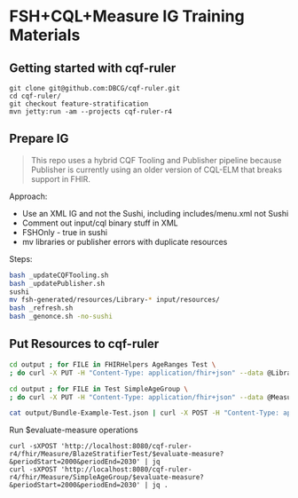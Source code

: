 # FSH+CQL+Measure IG Training Materials

## Getting started with cqf-ruler

```
git clone git@github.com:DBCG/cqf-ruler.git
cd cqf-ruler/
git checkout feature-stratification
mvn jetty:run -am --projects cqf-ruler-r4
```

## Prepare IG

> This repo uses a hybrid CQF Tooling and Publisher pipeline because Publisher is currently using an older version of CQL-ELM that breaks support in FHIR.

Approach:
* Use an XML IG and not the Sushi, including includes/menu.xml not Sushi
* Comment out input/cql binary stuff in XML
* FSHOnly - true in sushi
* mv libraries or publisher errors with duplicate resources

Steps:
```sh
bash _updateCQFTooling.sh
bash _updatePublisher.sh
sushi
mv fsh-generated/resources/Library-* input/resources/
bash _refresh.sh
bash _genonce.sh -no-sushi
```

## Put Resources to cqf-ruler

```sh
cd output ; for FILE in FHIRHelpers AgeRanges Test \
; do curl -X PUT -H "Content-Type: application/fhir+json" --data @Library-${FILE}.json http://localhost:8080/cqf-ruler-r4/fhir/Library/${FILE} ; done ; cd ../
```

```sh
cd output ; for FILE in Test SimpleAgeGroup \
; do curl -X PUT -H "Content-Type: application/fhir+json" --data @Measure-${FILE}.json http://localhost:8080/cqf-ruler-r4/fhir/Measure/${FILE} ; done ; cd ..
```

```sh
cat output/Bundle-Example-Test.json | curl -X POST -H "Content-Type: application/fhir+json" --data-binary @- http://localhost:8080/cqf-ruler-r4/fhir
```

Run $evaluate-measure operations
```
curl -sXPOST 'http://localhost:8080/cqf-ruler-r4/fhir/Measure/BlazeStratifierTest/$evaluate-measure?&periodStart=2000&periodEnd=2030' | jq
curl -sXPOST 'http://localhost:8080/cqf-ruler-r4/fhir/Measure/SimpleAgeGroup/$evaluate-measure?&periodStart=2000&periodEnd=2030' | jq .
```


